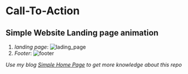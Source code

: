 # Call-To-Action
  ## Simple Website Landing page animation

1. *landing page*:
![lading_page](https://user-images.githubusercontent.com/35361302/40711123-094a9dda-6418-11e8-8b38-290abf5e289f.png)
2. *Footer*:
![footer](https://user-images.githubusercontent.com/35361302/40711154-1f2c2056-6418-11e8-8c6c-898c3bc24c7d.png)

*Use my blog [Simple Home Page](https://medium.com/@cjsaravana95/simple-home-page-94863404d013) to get more knowledge about this repo* 
